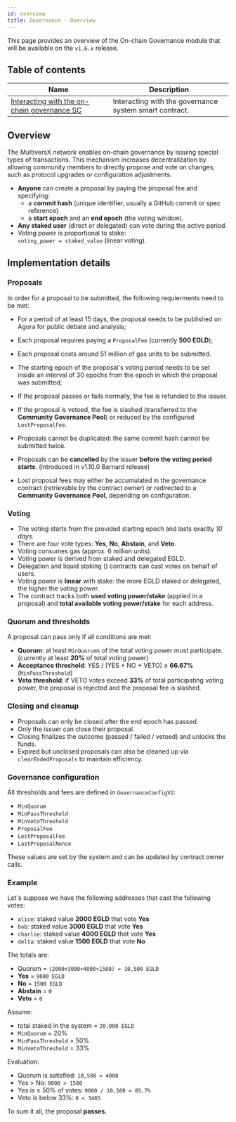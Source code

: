 ```yaml
---
id: overview
title: Governance - Overview
---
```


[comment]: # (mx-abstract)

This page provides an overview of the On-chain Governance module that will be available on the `v1.6.x` release.

[comment]: # (mx-context-auto)

## Table of contents

| Name                                                                              | Description                                                              |
|-----------------------------------------------------------------------------------|--------------------------------------------------------------------------|
| [Interacting with the on-chain governance SC](/governance/governance-interaction) | Interacting with the governance system smart contract.                   |

[comment]: # (mx-context-auto)

## Overview

The MultiversX network enables on-chain governance by issuing special types of transactions. This mechanism increases decentralization by allowing community members to directly propose and vote on changes, such as protocol upgrades or configuration adjustments.

- **Anyone** can create a proposal by paying the proposal fee and specifying:
  - a **commit hash** (unique identifier, usually a GitHub commit or spec reference)
  - a **start epoch** and an **end epoch** (the voting window).
- **Any staked user** (direct or delegated) can vote during the active period.
- Voting power is proportional to stake:  
  `voting_power = staked_value` (linear voting).

[comment]: # (mx-context-auto)

## Implementation details

### Proposals

In order for a proposal to be submitted, the following requierments need to be met:
  - For a period of at least 15 days, the proposal needs to be published on Agora for public debate and analysis;
  - Each proposal requires paying a `ProposalFee` (currently **500 EGLD**);
  - Each proposal costs around 51 million of gas units to be submitted.
  - The starting epoch of the proposal's voting period needs to be set inside an interval of 30 epochs from the epoch in which the proposal was submitted;

- If the proposal passes or fails normally, the fee is refunded to the issuer.  
- If the proposal is vetoed, the fee is slashed (transferred to the **Community Governance Pool**) or reduced by the configured `LostProposalFee`.  
- Proposals cannot be duplicated: the same commit hash cannot be submitted twice.
- Proposals can be **cancelled** by the issuer **before the voting period starts**. (introduced in v1.10.0 Barnard release)
- Lost proposal fees may either be accumulated in the governance contract (retrievable by the contract owner) or redirected to a **Community Governance Pool**, depending on configuration.  


### Voting
- The voting starts from the provided starting epoch and lasts exactly *10 days*.
- There are four vote types: **Yes**, **No**, **Abstain**, and **Veto**.  
- Voting consumes gas (approx. 6 million units).  
- Voting power is derived from staked and delegated EGLD.  
- Delegation and liquid staking () contracts can cast votes on behalf of users.
- Voting power is **linear** with stake: the more EGLD staked or delegated, the higher the voting power.  
- The contract tracks both **used voting power/stake** (applied in a proposal) and **total available voting power/stake** for each address.  

### Quorum and thresholds
A proposal can pass only if all conditions are met:

- **Quorum**: at least `MinQuorum%` of the total voting power must participate. (currently at least **20%** of total voting power)
- **Acceptance threshold**: YES / (YES + NO + VETO) ≥ **66.67%** (`MinPassThreshold`) 
- **Veto threshold**:  if VETO votes exceed **33%** of total participating voting power, the proposal is rejected and the proposal fee is slashed.

### Closing and cleanup
- Proposals can only be closed after the end epoch has passed.  
- Only the issuer can close their proposal.  
- Closing finalizes the outcome (passed / failed / vetoed) and unlocks the funds.  
- Expired but unclosed proposals can also be cleaned up via `clearEndedProposals` to maintain efficiency.

### Governance configuration
All thresholds and fees are defined in `GovernanceConfigV2`:
- `MinQuorum`
- `MinPassThreshold`
- `MinVetoThreshold`
- `ProposalFee`
- `LostProposalFee`
- `LastProposalNonce`

These values are set by the system and can be updated by contract owner calls.

[comment]: # (mx-context-auto)

### Example
Let's suppose we have the following addresses that cast the following votes:
- `alice`: staked value **2000 EGLD** that vote **Yes**
- `bob`: staked value **3000 EGLD** that vote **Yes**
- `charlie`: staked value **4000 EGLD** that vote **Yes**
- `delta`: staked value **1500 EGLD** that vote **No**

The totals are:
- Quorum = `(2000+3000+4000+1500) = 10,500 EGLD`  
- **Yes** = `9000 EGLD`  
- **No** = `1500 EGLD`  
- **Abstain** = `0`  
- **Veto** = `0`  

Assume:  
- total staked in the system = `20,000 EGLD`  
- `MinQuorum` = 20%  
- `MinPassThreshold` = 50%  
- `MinVetoThreshold` = 33%  

Evaluation:
- Quorum is satisfied: `10,500 > 4000`  
- Yes > No: `9000 > 1500`  
- Yes is ≥ 50% of votes: `9000 / 10,500 = 85.7%`  
- Veto is below 33%: `0 < 3465`  

To sum it all, the proposal **passes**.
